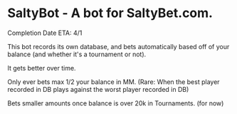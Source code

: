 # SaltyBot - A bot for SaltyBet.com.

Completion Date ETA: 4/1

This bot records its own database, and bets automatically based off of your balance (and whether it's a tournament or not).  

It gets better over time.

Only ever bets max 1/2 your balance in MM. (Rare:  When the best player recorded in DB plays against the worst player recorded in DB)

Bets smaller amounts once balance is over 20k in Tournaments.  (for now)
